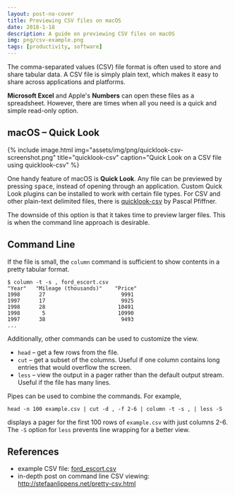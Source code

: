 ```yaml
---
layout: post-no-cover
title: Previewing CSV files on macOS
date: 2018-1-18
description: A guide on previewing CSV files on macOS
img: png/csv-example.png
tags: [productivity, software]
---
```


The comma-separated values (CSV) file format is often used to store and share tabular data. A CSV file is simply plain text, which makes it easy to share across applications and platforms.

**Microsoft Excel** and Apple's **Numbers** can open these files as a spreadsheet. However, there are times when all you need is a quick and simple read-only option.

## macOS – Quick Look

{% include image.html
            img="assets/img/png/quicklook-csv-screenshot.png"
            title="quicklook-csv"
            caption="Quick Look on a CSV file using quicklook-csv" %}

One handy feature of macOS is **Quick Look**. Any file can be previewed by pressing <kbd>space</kbd>, instead of opening through an application. Custom Quick Look plugins can be installed to work with certain file types. For CSV and other plain-text delimited files, there is [quicklook-csv](https://github.com/p2/quicklook-csv) by Pascal Pfiffner.

The downside of this option is that it takes time to preview larger files. This is when the command line approach is desirable.

## Command Line

If the file is small, the `column` command is sufficient to show contents in a pretty tabular format.

    $ column -t -s , ford_escort.csv
    "Year"   "Mileage (thousands)"    "Price"
    1998      27                        9991
    1997      17                        9925
    1998      28                       10491
    1998       5                       10990
    1997      38                        9493
    ...

Additionally, other commands can be used to customize the view.

- `head` – get a few rows from the file.
- `cut` – get a subset of the columns. Useful if one column contains long entries that would overflow the screen.
- `less` – view the output in a pager rather than the default output stream. Useful if the file has many lines.

Pipes can be used to combine the commands. For example,

    head -n 100 example.csv | cut -d , -f 2-6 | column -t -s , | less -S

displays a pager for the first 100 rows of `example.csv` with just columns 2-6. The `-S` option for `less` prevents line wrapping for a better view.

## References

- example CSV file: [ford_escort.csv](https://people.sc.fsu.edu/~jburkardt/data/csv/ford_escort.csv)
- in-depth post on command line CSV viewing: <http://stefaanlippens.net/pretty-csv.html>
